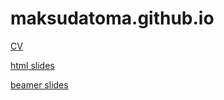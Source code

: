 # maksudatoma.github.io


[CV](Maksuda_toma_CV.pdf)

[html slides](intro.html)

[beamer slides](hw-10.pdf)
